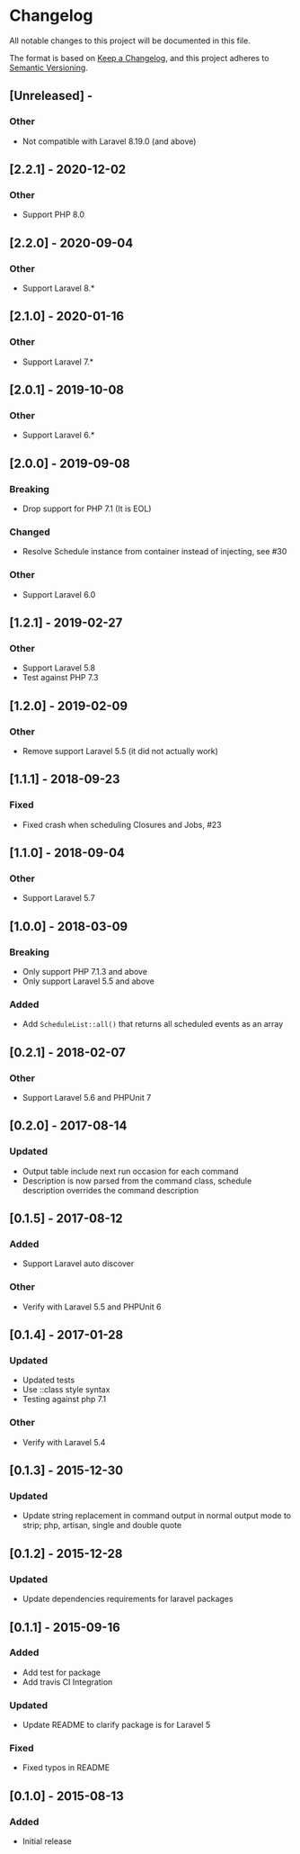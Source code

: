 # Changelog
All notable changes to this project will be documented in this file.

The format is based on [Keep a Changelog](https://keepachangelog.com/en/1.0.0/),
and this project adheres to [Semantic Versioning](https://semver.org/spec/v2.0.0.html).

## [Unreleased] - 
### Other
- Not compatible with Laravel 8.19.0 (and above)

## [2.2.1] - 2020-12-02 
### Other
- Support PHP 8.0

## [2.2.0] - 2020-09-04
### Other
- Support Laravel 8.*

## [2.1.0] - 2020-01-16
### Other
- Support Laravel 7.*

## [2.0.1] - 2019-10-08
### Other
- Support Laravel 6.*

## [2.0.0] - 2019-09-08
### Breaking
- Drop support for PHP 7.1 (It is EOL)
### Changed
- Resolve Schedule instance from container instead of injecting, see #30
### Other
- Support Laravel 6.0

## [1.2.1] - 2019-02-27
### Other
- Support Laravel 5.8
- Test against PHP 7.3

## [1.2.0] - 2019-02-09
### Other
- Remove support Laravel 5.5 (it did not actually work)

## [1.1.1] - 2018-09-23
### Fixed
- Fixed crash when scheduling Closures and Jobs, #23 

## [1.1.0] - 2018-09-04
### Other
- Support Laravel 5.7

## [1.0.0] - 2018-03-09
### Breaking
- Only support PHP 7.1.3 and above
- Only support Laravel 5.5 and above

### Added
- Add `ScheduleList::all()` that returns all scheduled events as an array

## [0.2.1] - 2018-02-07
### Other
- Support Laravel 5.6 and PHPUnit 7

## [0.2.0] - 2017-08-14
### Updated
- Output table include next run occasion for each command
- Description is now parsed from the command class, schedule description overrides the command description

## [0.1.5] - 2017-08-12
### Added
- Support Laravel auto discover

### Other
- Verify with Laravel 5.5 and PHPUnit 6

## [0.1.4] - 2017-01-28
### Updated
- Updated tests
- Use ::class style syntax
- Testing against php 7.1

### Other
- Verify with Laravel 5.4

## [0.1.3] - 2015-12-30
### Updated
- Update string replacement in command output in normal output mode to strip; php, artisan, single and double quote

## [0.1.2] - 2015-12-28
### Updated
- Update dependencies requirements for laravel packages

## [0.1.1] - 2015-09-16
### Added
- Add test for package
- Add travis CI Integration

### Updated
- Update README to clarify package is for Laravel 5

### Fixed
- Fixed typos in README

## [0.1.0] - 2015-08-13
### Added
- Initial release
